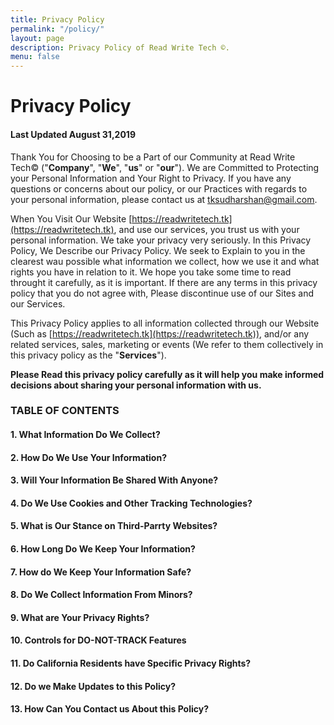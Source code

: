 ```yaml
---
title: Privacy Policy
permalink: "/policy/"
layout: page
description: Privacy Policy of Read Write Tech ©️.
menu: false
---
```


# Privacy Policy
#### Last Updated August 31,2019

Thank You for Choosing to be a Part of  our Community at Read Write Tech©️ ("<b>Company</b>", "<b>We</b>", "<b>us</b>" or "<b>our</b>"). We are Committed to Protecting your Personal Information and Your Right to Privacy. If you have any questions or concerns about our policy, or our Practices with regards to your personal information, please contact us at [tksudharshan@gmail.com](mailto:tksudharshan@gmail.com).

When You Visit Our Website [https://readwritetech.tk](https://readwritetech.tk), and use our services, you trust us with your personal information. We take your privacy very seriously. In this Privacy Policy, We Describe our Privacy Policy. We seek to Explain to you in the clearest wau possible what information we collect, how we use it and what rights you have in relation to it. We hope you take some time to read throught it carefully, as it is important. If there are any terms in this privacy policy that you do not agree with, Please discontinue use of our Sites and our Services.

This Privacy Policy applies to all information collected through our Website (Such as [https://readwritetech.tk](https://readwritetech.tk)), and/or any related services, sales, marketing or events (We refer to them collectively in this privacy policy as the "**Services**").

**Please Read this privacy policy carefully as it will help you make informed decisions about sharing your personal information with us.**

### TABLE OF CONTENTS

#### 1. What Information Do We Collect?

#### 2. How Do We Use Your Information?

#### 3. Will Your Information Be Shared With Anyone?

#### 4. Do We Use Cookies and Other Tracking Technologies?

#### 5. What is Our Stance on Third-Parrty Websites?

#### 6. How Long Do We Keep Your Information?

#### 7. How do We Keep Your Information Safe?

#### 8. Do We Collect Information From Minors?

#### 9. What are Your Privacy Rights?

#### 10. Controls for DO-NOT-TRACK Features

#### 11. Do California Residents have Specific Privacy Rights?

#### 12. Do we Make Updates to this Policy?

#### 13. How Can You Contact us About this Policy?
